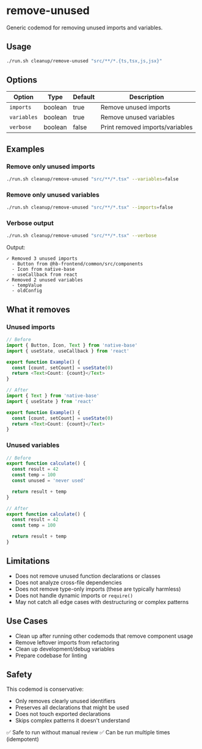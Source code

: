 # remove-unused

Generic codemod for removing unused imports and variables.

## Usage

```bash
./run.sh cleanup/remove-unused "src/**/*.{ts,tsx,js,jsx}"
```

## Options

| Option | Type | Default | Description |
|--------|------|---------|-------------|
| `imports` | boolean | true | Remove unused imports |
| `variables` | boolean | true | Remove unused variables |
| `verbose` | boolean | false | Print removed imports/variables |

## Examples

### Remove only unused imports

```bash
./run.sh cleanup/remove-unused "src/**/*.tsx" --variables=false
```

### Remove only unused variables

```bash
./run.sh cleanup/remove-unused "src/**/*.tsx" --imports=false
```

### Verbose output

```bash
./run.sh cleanup/remove-unused "src/**/*.tsx" --verbose
```

Output:
```
✓ Removed 3 unused imports
  - Button from @hb-frontend/common/src/components
  - Icon from native-base
  - useCallback from react
✓ Removed 2 unused variables
  - tempValue
  - oldConfig
```

## What it removes

### Unused imports

```typescript
// Before
import { Button, Icon, Text } from 'native-base'
import { useState, useCallback } from 'react'

export function Example() {
  const [count, setCount] = useState(0)
  return <Text>Count: {count}</Text>
}

// After
import { Text } from 'native-base'
import { useState } from 'react'

export function Example() {
  const [count, setCount] = useState(0)
  return <Text>Count: {count}</Text>
}
```

### Unused variables

```typescript
// Before
export function calculate() {
  const result = 42
  const temp = 100
  const unused = 'never used'

  return result + temp
}

// After
export function calculate() {
  const result = 42
  const temp = 100

  return result + temp
}
```

## Limitations

- Does not remove unused function declarations or classes
- Does not analyze cross-file dependencies
- Does not remove type-only imports (these are typically harmless)
- Does not handle dynamic imports or `require()`
- May not catch all edge cases with destructuring or complex patterns

## Use Cases

- Clean up after running other codemods that remove component usage
- Remove leftover imports from refactoring
- Clean up development/debug variables
- Prepare codebase for linting

## Safety

This codemod is conservative:
- Only removes clearly unused identifiers
- Preserves all declarations that might be used
- Does not touch exported declarations
- Skips complex patterns it doesn't understand

✅ Safe to run without manual review
✅ Can be run multiple times (idempotent)
